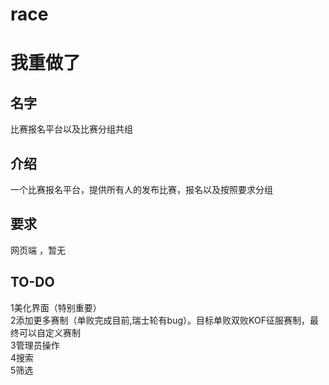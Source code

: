 # race
<h1>我重做了</h1>
<h2>名字</h2>
比赛报名平台以及比赛分组共组
<h2>介绍</h2>
一个比赛报名平台，提供所有人的发布比赛，报名以及按照要求分组
<h2>要求</h2>
网页端 ，暂无
<h2>TO-DO</h2>
 1美化界面（特别重要）<br>
 2添加更多赛制（单败完成目前,瑞士轮有bug）。目标单败双败KOF征服赛制，最终可以自定义赛制<br>
 3管理员操作<br>
 4搜索<br>
 5筛选<br>
 
